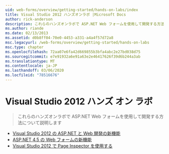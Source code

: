 ```yaml
---
uid: web-forms/overview/getting-started/hands-on-labs/index
title: Visual Studio 2012 ハンズオンラボ |Microsoft Docs
author: rick-anderson
description: これらのハンズオンラボで ASP.NET Web フォームを使用して開発する方法について説明します
ms.author: riande
ms.date: 02/13/2013
ms.assetid: d0b8ff04-70e0-4453-a331-a4a4f57d72a8
msc.legacyurl: /web-forms/overview/getting-started/hands-on-labs
msc.type: chapter
ms.openlocfilehash: 72aa07e6fa42d669855b3bfa4abc2e27bd038d75
ms.sourcegitcommit: e7e91932a6e91a63e2e46417626f39d6b244a3ab
ms.translationtype: MT
ms.contentlocale: ja-JP
ms.lasthandoff: 03/06/2020
ms.locfileid: "78516676"
---
```

# <a name="visual-studio-2012-hands-on-labs"></a>Visual Studio 2012 ハンズ オン ラボ

> これらのハンズオンラボで ASP.NET Web フォームを使用して開発する方法について説明します

- [Visual Studio 2012 の ASP.NET と Web 開発の新機能](whats-new-in-aspnet-and-web-development-in-visual-studio-2012.md)
- [ASP.NET 4.5 の Web フォームの新機能](whats-new-in-web-forms-in-aspnet-45.md)
- [Visual Studio 2012 で Page Inspector を使用する](using-page-inspector-in-visual-studio-2012.md)
